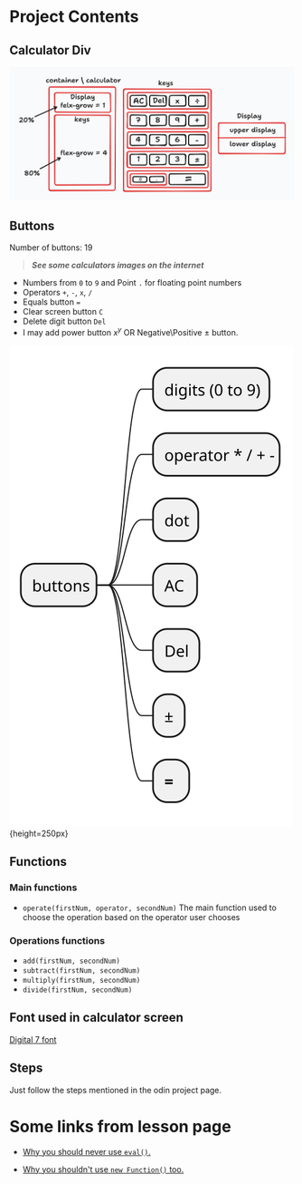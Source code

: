 # Project Contents

## Calculator Div

![How Calculator Div Looks](light-design.png)

## Buttons

Number of buttons: 19

> ***See some calculators images on the internet***

- Numbers from `0` to `9` and Point `.` for floating point numbers
- Operators `+`, `-`, `x`, `/`
- Equals button `=`
- Clear screen button `C`
- Delete digit button `Del`
- I may add power button $x^y$ OR Negative\\Positive $\pm$ button.

![Calculator Button](buttons.svg){height=250px}

## Functions

### Main functions

- `operate(firstNum, operator, secondNum)` The main function used to choose the operation based on the operator user chooses

### Operations functions

- `add(firstNum, secondNum)`
- `subtract(firstNum, secondNum)`
- `multiply(firstNum, secondNum)`
- `divide(firstNum, secondNum)`

## Font used in calculator screen

[Digital 7 font](https://www.dafont.com/digital-7.font)

## Steps

Just follow the steps mentioned in the odin project page.

# Some links from lesson page

- [Why you should never use `eval()`.](https://developer.mozilla.org/en-US/docs/Web/JavaScript/Reference/Global_Objects/eval#never_use_eval!)

- [Why you shouldn't use `new Function()` too.](https://stackoverflow.com/questions/4599857/are-eval-and-new-function-the-same-thing)
